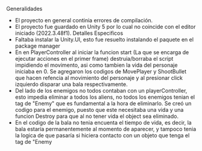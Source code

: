 Generalidades
- El proyecto en general continia errores de compilación.
- El proyecto fue guardado en Unity 5 por lo cual no coincide con el editor iniciado (2022.3.48f1).
Detalles Especificos
- Faltaba instalar la Unity.UI, esto fue resuelto instalando el paquete en el package manager
- En en PlayerController al iniciar la funcion start (La que se encarga de ejecutar acciones en el primer frame)  destruia/borraba el script impidiendo el movimento, asi como tambien la vida del personaje iniciaba en 0.  Se agregaron los codigos de MovePlayer y ShootBullet que hacen refencia al movimiento del personaje y al presionar click izquierdo disparar una bala respectivamente.
- Del lado de los enemigos no todos contaban con un playerController, esto impedia eliminar a todos los aliens, no todos los enemigos tenian el tag de "Enemy" que es fundamental a la hora de eliminarlo. Se creó un codigo para el enemigo, puesto que este necesitaba una vida y una funcion Destroy para que al no tener vida el object sea eliminado.
- En el codigo de la bala no tenia encuenta el tiempo de vida, es decir, la bala estaría permanentemente al momento de aparecer, y tampoco tenia la logica de que pasaría si hiciera contacto con un objeto que tenga el tag de "Enemy
